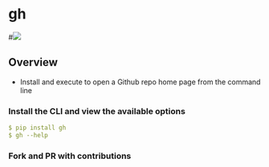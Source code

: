 # gh
#![](https://cdn.travis-ci.com/images/logos/TravisCI-Full-Color-45e242791b7752b745a7ae53f265acd4.png)

## Overview
* Install and execute to open a Github repo home page from the command line

### Install the CLI and view the available options
```yaml
$ pip install gh
$ gh --help
```

### Fork and PR with contributions
